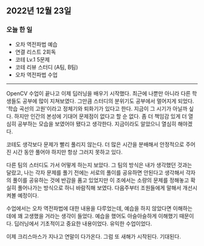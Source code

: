 ## 2022년 12월 23일

### 오늘 한 일

- 오차 역전파법 예습
- 연결 리스트 2회독
- 코테 Lv.1 5문제
- 코테 리뷰 스터디 (A팀, B팀)
- 오차 역전파법 수업

---

OpenCV 수업이 끝나고 이제 딥러닝을 배우기 시작했다. 최근에 나뿐만 아니라 다른 학생들도 공부에 많이 지쳐보였다. 그만큼 스터디의 분위기도 공부에서 멀어지게 되었다. '학습 곡선의
고원'이라고 정체기와 퇴화기가 있다고 한다. 지금이 그 시기가 아닐까 싶다. 하지만 인간의 본성에 기대어 문제점이 없다고 할 순 없다. 좀 더 책임감 있게 더 열심히 공부하는 모습을
보였어야 됐다고 생각한다. 지금이라도 알았으니 열심히 해야겠다.

코테도 생각보다 문제가 빨리 풀리지 않는다. 더 많은 시간을 분배해서 안정적으로 주어진 시간 동안 풀어야 하지만 항상 그러지 못하고 있다.

다른 팀의 스터디도 가서 어떻게 하는지 보았다. 그 팀의 방식은 내가 생각했던 것과는 달랐고, 나는 각자 문제를 풀기 전에는 서로의 풀이를 공유하면 안된다고 생각해서 각자의 풀이를
공유하는 것에 반감을 품고 있었지만 이 조에서는 소량의 문제를 정해놓고 확실히 풀어나가는 방식으로 하니 바람직해 보였다. 다음주부터 조원들에게 말해서 개선시켜볼 예정이다.

수업에서는 오차 역전파법에 대한 내용을 다루었는데, 예습을 하지 않았다면 이해하는 데에 꽤 고생했을 거라는 생각이 들었다. 예습을 했어도 아슬아슬하게 이해했기 때문이다. 딥러닝에서
기초적이고 중요한 내용이었다. 유익한 수업이었다.

이제 크리스마스가 지나고 연말이 다가온다. 그럼 또 새해가 시작된다. 기대된다.
